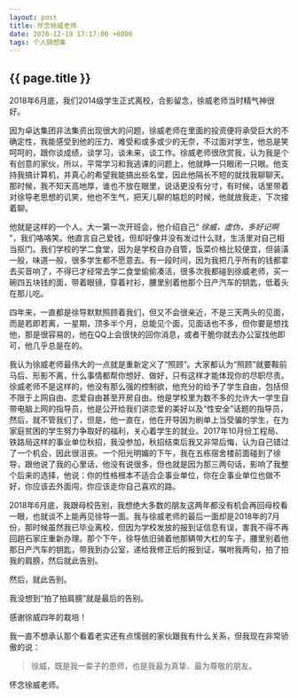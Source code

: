```yaml
---
layout: post
title: 怀念徐威老师
date: 2020-12-19 17:17:00 +0800
tags: 个人随想集
--- 
```


<h2>{{ page.title }}</h2>

2018年6月底，我们2014级学生正式离校，合影留念，徐威老师当时精气神很好。

因为卓达集团非法集资出现很大的问题，徐威老师在里面的投资便将承受巨大的不确定性，我能感受到他的压力、难受和或多或少的无奈，不过面对学生，他总是笑呵呵的，跟你谈成绩，谈学习，谈未来，谈工作。徐威老师很欣赏我，认为我是个有创意的家伙，所以，平常学习和我逃课的问题上，他就睁一只眼闭一只眼。他支持我搞计算机，并真心的希望我能搞出些名堂，因此他隔长不短的就找我聊聊天。那时候，我不知天高地厚，谁也不放在眼里，说话更没有分寸，有时候，话里带着对徐导老思想的讥笑，他也不生气，把天儿聊的尴尬的时候，他就放我走，下次接着聊。

他就是这样的一个人。大一第一次开班会，他介绍自己“ *徐威，虚伪，多好记啊* ”，我们咯咯笑。他直言自己爱钱，但却好像并没有发过什么财，生活里对自己相当抠门。我们学校的学二食堂，因为是学校自办自管，饭菜价格比较便宜，但装潢一般，味道一般，很多学生都不愿意去。有一段时间，因为我把几乎所有的钱都拿去买音响了，不得已才经常去学二食堂偷偷凑活，很多次我都碰到徐威老师，买一碗四五块钱的面，带着眼镜，穿着衬衫，腰里别着他那个日产汽车的钥匙，低着头在那儿吃。

四年来，一直都是徐导默默照顾着我们，但又不会很亲近，不是三天两头的见面，而是若即若离，一星期，顶多半个月，总能见个面，见面话也不多，但你要是想找他，那是很容易的，他在QQ上会很快的回你消息，或者干脆你就去办公室找他即可，他几乎总是在的。

我认为徐威老师最伟大的一点就是重新定义了“照顾”。大家都认为“照顾”就要鞍前马后、形影不离，什么事情都帮你想好、做好，只有这样才能体现你的尽职尽责。徐威老师不是这样的，他没有那么强的控制欲，他充分的给予了学生自由，包括但不限于上网自由、恋爱自由甚至开房自由。他是学校里为数不多的允许大一学生自带电脑上网的指导员，他是公开给我们讲恋爱的美好以及“性安全”话题的指导员，然后，就不管我们了，但是，他一直在，他在开导因为刷单上当受骗的学生，在为家庭贫困的学生努力争取好的福利，关心着学生的就业。2017年10月份工程局、铁路局这样的事业单位秋招，我没参加，秋招结束后我又非常后悔，认为自己错过了一个机会，因此很沮丧。一个阳光明媚的下午，我在五栋宿舍楼前面碰到了徐导，跟他说了我的心里话，他没有说很多，但也就是因为那三两句话，影响了我整个后来的选择，他说：你的性格根本不适合企事业单位，你在企事业单位也做不好，你应该去外面闯，你应该走你自己喜欢的路。

2018年6月底，我跟母校告别，我想绝大多数的朋友这两年都没有机会再回母校看一眼，也就谈不上能再见徐导一面。我与徐威老师的最后一面却是2018年的7月份，那时候虽然我已毕业离校，但因为学校发放的报到证信息有误，害我不得不再回趟石家庄重新办理。那个下午，徐导依旧骑着他那辆带大杠的车子，腰里别着他那日产汽车的钥匙，带我到办公室，递给我修正后的报到证，嘱咐我两句，拍了拍我的肩膀，然后就此告别。

然后，就此告别。

我没想到“拍了拍肩膀”就是最后的告别。

感谢徐威四年的栽培！

我一直不想承认那个看着老实还有点懦弱的家伙跟我有什么关系，但我现在非常骄傲的说：

> 徐威，既是我一辈子的恩师，也是我最为真挚、最为尊敬的朋友。

怀念徐威老师。